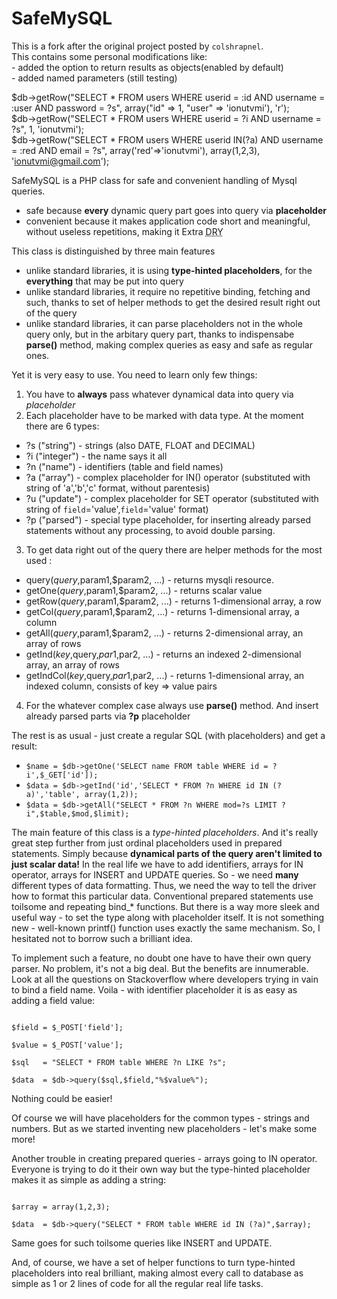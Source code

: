SafeMySQL
=========

This is a fork after the original project posted by `colshrapnel`.  
This contains some personal modifications like:  
 	- added the option to return results as objects(enabled by default)  
 	- added named parameters (still testing)  

$db->getRow("SELECT * FROM users WHERE userid = :id AND username = :user AND password = ?s", array("id" => 1, "user" => 'ionutvmi'), 'r');  
$db->getRow("SELECT * FROM users WHERE userid = ?i AND username = ?s", 1, 'ionutvmi');  
$db->getRow("SELECT * FROM users WHERE userid IN(?a) AND username = :red AND email = ?s", array('red'=>'ionutvmi'), array(1,2,3), 'ionutvmi@gmail.com');  


SafeMySQL is a PHP class for safe and convenient handling of Mysql queries.
- safe because <b>every</b> dynamic query part goes into query via <b>placeholder</b>
- convenient because it makes application code short and meaningful, without useless repetitions, making it Extra <abbr title="Don't Repeat Yourself">DRY</abbr>

This class is distinguished by three main features
- unlike standard libraries, it is using **type-hinted placeholders**, for the **everything** that may be put into query
- unlike standard libraries, it require no repetitive binding, fetching and such,
thanks to set of helper methods to get the desired result right out of the query
- unlike standard libraries, it can parse placeholders not in the whole query only, but in the arbitary query part, 
thanks to indispensabe **parse()** method, making complex queries as easy and safe as regular ones.

Yet it is very easy to use. You need to learn only few things:

1. You have to **always** pass whatever dynamical data into query via *placeholder*
2. Each placeholder have to be marked with data type. At the moment there are 6 types:
 * ?s ("string")  - strings (also DATE, FLOAT and DECIMAL)
 * ?i ("integer") - the name says it all 
 * ?n ("name")    - identifiers (table and field names) 
 * ?a ("array")   - complex placeholder for IN() operator  (substituted with string of 'a','b','c' format, without parentesis)
 * ?u ("update")  - complex placeholder for SET operator (substituted with string of `field`='value',`field`='value' format)
 * ?p ("parsed")  - special type placeholder, for inserting already parsed statements without any processing, to avoid double parsing.
3. To get data right out of the query there are helper methods for the most used :
 * query($query,$param1,$param2, ...) - returns mysqli resource.
 * getOne($query,$param1,$param2, ...) - returns scalar value
 * getRow($query,$param1,$param2, ...) - returns 1-dimensional array, a row
 * getCol($query,$param1,$param2, ...) - returns 1-dimensional array, a column
 * getAll($query,$param1,$param2, ...) - returns 2-dimensional array, an array of rows
 * getInd($key,$query,$par1,$par2, ...) - returns an indexed 2-dimensional array, an array of rows
 * getIndCol($key,$query,$par1,$par2, ...) - returns 1-dimensional array, an indexed column, consists of key => value pairs
4. For the whatever complex case always use **parse()** method. And insert already parsed parts via **?p** placeholder

The rest is as usual - just create a regular SQL (with placeholders) and get a result:

* ```$name = $db->getOne('SELECT name FROM table WHERE id = ?i',$_GET['id']);```
* ```$data = $db->getInd('id','SELECT * FROM ?n WHERE id IN (?a)','table', array(1,2));```
* ```$data = $db->getAll("SELECT * FROM ?n WHERE mod=?s LIMIT ?i",$table,$mod,$limit);```

The main feature of this class is a <i>type-hinted placeholders</i>. 
And it's really great step further from just ordinal placeholders used in prepared statements. 
Simply because <b>dynamical parts of the query aren't limited to just scalar data!</b>
In the real life we have to add identifiers, arrays for IN operator, arrays for INSERT and UPDATE queries.
So - we need <b>many</b> different types of data formatting. Thus, we need the way to tell the driver how to format this particular data. 
Conventional prepared statements use toilsome and repeating bind_* functions. 
But there is a way more sleek and useful way - to set the type along with placeholder itself. It is not something new - well-known printf() function uses exactly the same mechanism. So, I hesitated not to borrow such a brilliant idea.

To implement such a feature, no doubt one have to have their own query parser. No problem, it's not a big deal. But the benefits are innumerable. 
Look at all the questions on Stackoverflow where developers trying in vain to bind a field name.
Voila - with identifier placeholder it is as easy as adding a field value:

<code>
$field = $_POST['field'];<br>
$value = $_POST['value'];<br>
$sql   = "SELECT * FROM table WHERE ?n LIKE ?s";<br>
$data  = $db->query($sql,$field,"%$value%");</code>

Nothing could be easier!

Of course we will have placeholders for the common types - strings and numbers.
But as we started inventing new placeholders - let's make some more!

Another trouble in creating prepared queries - arrays going to IN operator. Everyone is trying to do it their own way but the type-hinted placeholder makes it as simple as adding a string:

<code>
$array = array(1,2,3);<br>
$data  = $db->query("SELECT * FROM table WHERE id IN (?a)",$array);</code>

Same goes for such toilsome queries like INSERT and UPDATE.

And, of course, we have a set of helper functions to turn type-hinted placeholders into real brilliant, making almost every call to database as simple as 1 or 2 lines of code for all the regular real life tasks.

